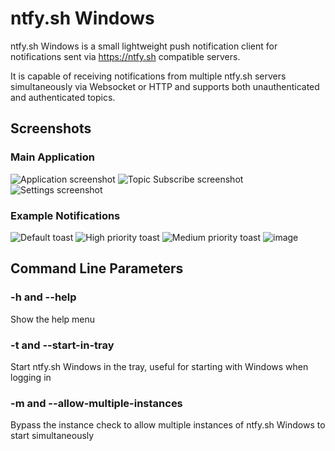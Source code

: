 # ntfy.sh Windows

ntfy.sh Windows is a small lightweight push notification client for notifications sent via https://ntfy.sh compatible servers.

It is capable of receiving notifications from multiple ntfy.sh servers simultaneously via Websocket or HTTP and supports both unauthenticated and authenticated topics.

## Screenshots
### Main Application
![Application screenshot](https://user-images.githubusercontent.com/33007665/206556170-962fd699-988c-477e-941e-5179b9f4a67c.png)
![Topic Subscribe screenshot](https://user-images.githubusercontent.com/33007665/206556398-5ee95cee-6fc8-4234-b46e-6380cdfc94dd.png)
![Settings screenshot](https://user-images.githubusercontent.com/33007665/207159693-40542c12-1669-4f32-b1c6-4a8542ac1539.png)

### Example Notifications
![Default toast](https://user-images.githubusercontent.com/33007665/206558550-9903b9e3-7f6b-418d-8a46-1311708b5b3e.png)
![High priority toast](https://user-images.githubusercontent.com/33007665/206558687-92a6c6ae-2583-400b-952b-3cdb7fe38c07.png)
![Medium priority toast](https://user-images.githubusercontent.com/33007665/206559209-2f052fc2-4e8a-4ccb-b6cd-4a8066f9c8d7.png)
![image](https://user-images.githubusercontent.com/33007665/206559650-b6b961cc-c764-4d0a-bc49-84e51b23c86f.png)

## Command Line Parameters
### -h and --help
Show the help menu

### -t and --start-in-tray
Start ntfy.sh Windows in the tray, useful for starting with Windows when logging in

### -m and --allow-multiple-instances
Bypass the instance check to allow multiple instances of ntfy.sh Windows to start simultaneously
